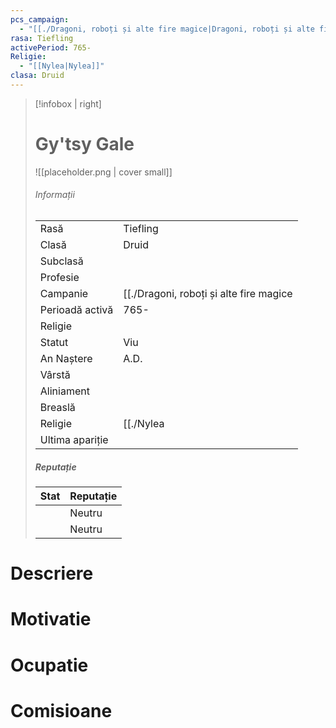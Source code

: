 ```yaml
---
pcs_campaign:
  - "[[./Dragoni, roboți și alte fire magice|Dragoni, roboți și alte fire magice]]"
rasa: Tiefling
activePeriod: 765-
Religie:
  - "[[Nylea|Nylea]]"
clasa: Druid
---
```


> [!infobox | right]
> # Gy'tsy Gale
> ![[placeholder.png | cover small]]
> ###### Informații
> |  |   |
> | ---- | ---- |
> | Rasă | Tiefling |
> | Clasă | Druid |
> | Subclasă |  |
> | Profesie |  |
> | Campanie |  [[./Dragoni, roboți și alte fire magice|Dragoni, roboți și alte fire magice]] |
> | Perioadă activă |  765- |
> | Religie |   |
> | Statut | Viu | 
> | An Naștere |  A.D. |
> | Vârstă |  |
> | Aliniament |  |
> | Breaslă |  |
> | Religie | [[./Nylea|Nylea]] |
> | Ultima apariție |  |
> ##### Reputație
> | Stat |  Reputație |
> | ---- |  --- |
> |  |  Neutru |
> |  |  Neutru |
# Descriere
# Motivatie
# Ocupatie
# Comisioane
<div><ul class="dataview list-view-ul"></ul></div>
